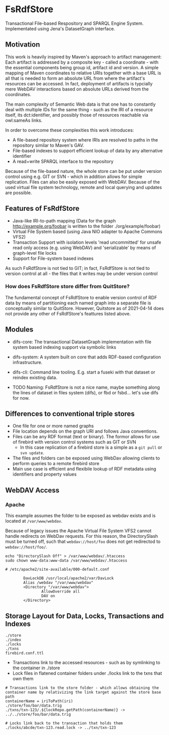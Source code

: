 # FsRdfStore
Transactional File-based Respository and SPARQL Engine System. Implementated using Jena's DatasetGraph interface.

## Motivation
This work is heavily inspired by Maven's approach to artifact management: Each artifact is addressed by a composite key - called a coordinate - with the essential components being group id, artifact id and version. A simple mapping of Maven coordinates to relative URIs together with a base URL is all that is needed to form an absolute URL from where the artifact's resources can be accessed. In fact, deployment of artifacts is typcially mere WebDAV interactions based on absolute URLs derived from the coordinates.

The main complexity of Semantic Web data is that one has to constantly deal with multiple IDs for the same thing - such as the IRI of a resource itself, its dct:identifier, and possibly those of resources reachable via owl:sameAs links.

In order to overcome these complexities this work introduces:
* A file-based repository system where IRIs are resolved to paths in the repository similar to Maven's GAV.
* File-based indexes to support efficient lookup of data by any alternative identifier
* A read+write SPARQL interface to the repository

Because of the file-based nature, the whole store can be put under version control using e.g. GIT or SVN - which in addition allows for simple replication.
Files can also be easily exposed with WebDAV. Because of the used virtual file system technology, remote and local querying and updates are possible.


## Features of FsRdfStore

* Java-like IRI-to-path mapping (Data for the graph http://example.org/foobar is written to the folder ./org/example/foobar)
* Virtual File System based (using Java NIO adapter to Apache Commons VFS2)
* Transaction Support with isolation levels 'read uncommitted' for unsafe read only access (e.g. using WebDAV) and 'serializable' by means of graph-level file locks
* Support for File-system based indexes

As such FsRdfStore is not tied to GIT; in fact, FsRdfStore is not tied to version control at all - the files that it writes may be under version control

### How does FsRdfStore store differ from QuitStore?
The fundamental concept of FsRdfStore to enable version control of RDF data by means of partitioning each named graph into a separate file
is conceptually similar to QuitStore. However, Quitstore as of 2021-04-14 does not provide any other of FsRdfStore's feattures listed above.

## Modules

* difs-core: The transactional DatasetGraph implementation with file system based indexing support via symbolic links
* difs-system: A system built on core that adds RDF-based configuration infrastructure.
* difs-cli: Command line tooling. E.g. start a fuseki with that dataset or reindex existing data.

* TODO Naming: FsRdfStore is not a nice name, maybe something along the lines of dataset in files system (difs), or fbd or fsbd... let's use difs for now.

## Differences to conventional triple stores

* One file for one or more named graphs
* File location depends on the graph URI and follows Java conventions.
* Files can be any RDF format (text or binary). The formor allows for use of firebird with version control systems such as GIT or SVN
  * In this case replication of a firebird store is a simple as a `git pull` or `svn update`.
* The files and folders can be exposed using WebDav allowing clients to perform queries to a remote firebird store
* Main use case is efficient and flexibile lookup of RDF metadata using identifiers and property values

## WebDAV Access

### Apache

This example assumes the folder to be exposed as webdav exists and is located at `/var/www/webdav`.

Because of legacy issues the Apache Virtual File System VFS2 cannot handle redirects on WebDav requests.
For this reason, the DirectorySlash must be turned off, such that `webdav://host/foo` does not get redirectod to `webdav://host/foo/`.

```
echo "DirectorySlash Off" > /var/www/webdav/.htaccess
sudo chown www-data:www-data /var/www/webdav/.htaccess
```


```
# /etc/apache2/site-available/000-default.conf

        DavLockDB /usr/local/apache2/var/DavLock
        Alias /webdav "/var/www/webdav"
        <Directory "/var/www/webdav">
                AllowOverride all
                DAV on
        </Directory>
```



## Storage Layout for Data, Locks, Transactions and Indexes

```
./store
./index
./locks
./txns
firebird.conf.ttl
```

* Transactions link to the accessed resources - such as by symlinking to the container in ./store
* Lock files in flatened container folders under ./locks link to the txns that own them

```
# Transactions link to the store folder - which allows obtaining the container name by relativizing the link target against the store base path
containerName = iriToPath(iri)
./store/foo/bar/data.trig
./txns/txn-123/.${lockRepo.getPath(containerName)} -> ../../store/foo/bar/data.trig

# Locks link back to the transaction that holds them
./locks/abcde/txn-123.read.lock -> ../txn/txn-123
```


